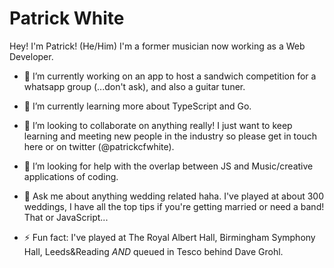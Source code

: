 # Patrick White

Hey! I'm Patrick! (He/Him) I'm a former musician now working as a Web Developer. 

- 🔭 I’m currently working on an app to host a sandwich competition for a whatsapp group (...don't ask), and also a guitar tuner.

- 🌱 I’m currently learning more about TypeScript and Go.

- 👯 I’m looking to collaborate on anything really! I just want to keep learning and meeting new people in the industry so please get in touch here or on twitter (@patrickcfwhite).

- 🤔 I’m looking for help with the overlap between JS and Music/creative applications of coding.

- 💬 Ask me about anything wedding related haha. I've played at about 300 weddings, I have all the top tips if you're getting married or need a band! That or JavaScript...

- ⚡ Fun fact: I've played at The Royal Albert Hall, Birmingham Symphony Hall, Leeds&Reading *AND* queued in Tesco behind Dave Grohl.


<!--
**patrickcfwhite/patrickcfwhite** is a ✨ _special_ ✨ repository because its `README.md` (this file) appears on your GitHub profile.

Here are some ideas to get you started:

- 🔭 I’m currently working on ...
- 🌱 I’m currently learning ...
- 👯 I’m looking to collaborate on ...
- 🤔 I’m looking for help with ...
- 💬 Ask me about ...
- 📫 How to reach me: ...
- 😄 Pronouns: ...
- ⚡ Fun fact: ...
-->
